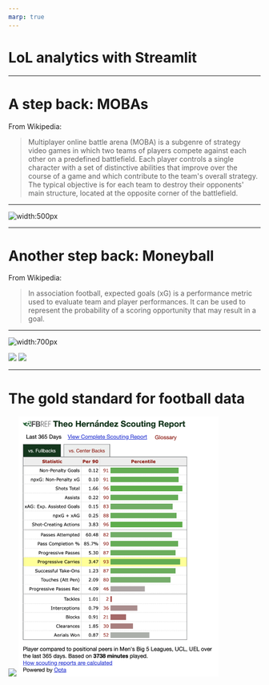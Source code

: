 ```yaml
---
marp: true
---
```


# LoL analytics with Streamlit



---

# A step back: MOBAs

From Wikipedia:
> Multiplayer online battle arena (MOBA) is a subgenre of strategy video games in which two teams of players compete against each other on a predefined battlefield. Each player controls a single character with a set of distinctive abilities that improve over the course of a game and which contribute to the team's overall strategy. The typical objective is for each team to destroy their opponents' main structure, located at the opposite corner of the battlefield.

---

![width:500px](https://upload.wikimedia.org/wikipedia/commons/thumb/d/dc/Map_of_MOBA.svg/1920px-Map_of_MOBA.svg.png)

---

# Another step back: Moneyball

From Wikipedia:
> In association football, expected goals (xG) is a performance metric used to evaluate team and player performances. It can be used to represent the probability of a scoring opportunity that may result in a goal.

---

![width:700px]()

<p>
  <img src="https://static.wixstatic.com/media/a82b89_d1511aea84b54cb1a55d5a4241c71840~mv2.jpg/v1/fill/w_383,h_306,al_c,q_80,enc_auto/a82b89_d1511aea84b54cb1a55d5a4241c71840~mv2.jpg" width="600" />
  <img src="https://m.media-amazon.com/images/M/MV5BMjAxOTU3Mzc1M15BMl5BanBnXkFtZTcwMzk1ODUzNg@@._V1_.jpg" width="400" /> 
</p>

---

# The gold standard for football data

<p>
  <img src="https://statsbomb.com/wp-content/uploads/2022/02/Nabil-Fekir-Ligue-1-2017_2018-1.png" width="700" />
  <img src="assets/fbref.png" width="400" /> 
</p>